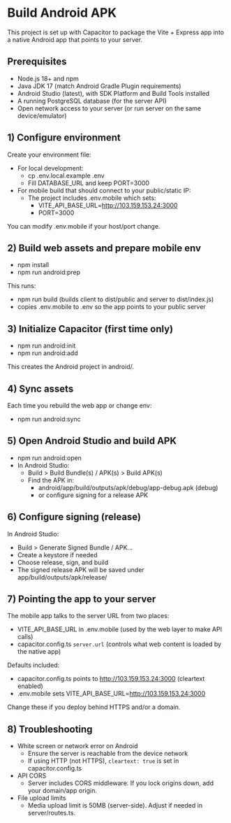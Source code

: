 # Build Android APK

This project is set up with Capacitor to package the Vite + Express app into a native Android app that points to your server.

## Prerequisites

- Node.js 18+ and npm
- Java JDK 17 (match Android Gradle Plugin requirements)
- Android Studio (latest), with SDK Platform and Build Tools installed
- A running PostgreSQL database (for the server API)
- Open network access to your server (or run server on the same device/emulator)

## 1) Configure environment

Create your environment file:

- For local development:
  - cp .env.local.example .env
  - Fill DATABASE_URL and keep PORT=3000
- For mobile build that should connect to your public/static IP:
  - The project includes .env.mobile which sets:
    - VITE_API_BASE_URL=http://103.159.153.24:3000
    - PORT=3000

You can modify .env.mobile if your host/port change.

## 2) Build web assets and prepare mobile env

- npm install
- npm run android:prep

This runs:
- npm run build (builds client to dist/public and server to dist/index.js)
- copies .env.mobile to .env so the app points to your public server

## 3) Initialize Capacitor (first time only)

- npm run android:init
- npm run android:add

This creates the Android project in android/.

## 4) Sync assets

Each time you rebuild the web app or change env:

- npm run android:sync

## 5) Open Android Studio and build APK

- npm run android:open
- In Android Studio:
  - Build > Build Bundle(s) / APK(s) > Build APK(s)
  - Find the APK in:
    - android/app/build/outputs/apk/debug/app-debug.apk (debug)
    - or configure signing for a release APK

## 6) Configure signing (release)

In Android Studio:
- Build > Generate Signed Bundle / APK...
- Create a keystore if needed
- Choose release, sign, and build
- The signed release APK will be saved under app/build/outputs/apk/release/

## 7) Pointing the app to your server

The mobile app talks to the server URL from two places:
- VITE_API_BASE_URL in .env.mobile (used by the web layer to make API calls)
- capacitor.config.ts `server.url` (controls what web content is loaded by the native app)

Defaults included:
- capacitor.config.ts points to http://103.159.153.24:3000 (cleartext enabled)
- .env.mobile sets VITE_API_BASE_URL=http://103.159.153.24:3000

Change these if you deploy behind HTTPS and/or a domain.

## 8) Troubleshooting

- White screen or network error on Android
  - Ensure the server is reachable from the device network
  - If using HTTP (not HTTPS), `cleartext: true` is set in capacitor.config.ts
- API CORS
  - Server includes CORS middleware. If you lock origins down, add your domain/app origin.
- File upload limits
  - Media upload limit is 50MB (server-side). Adjust if needed in server/routes.ts.